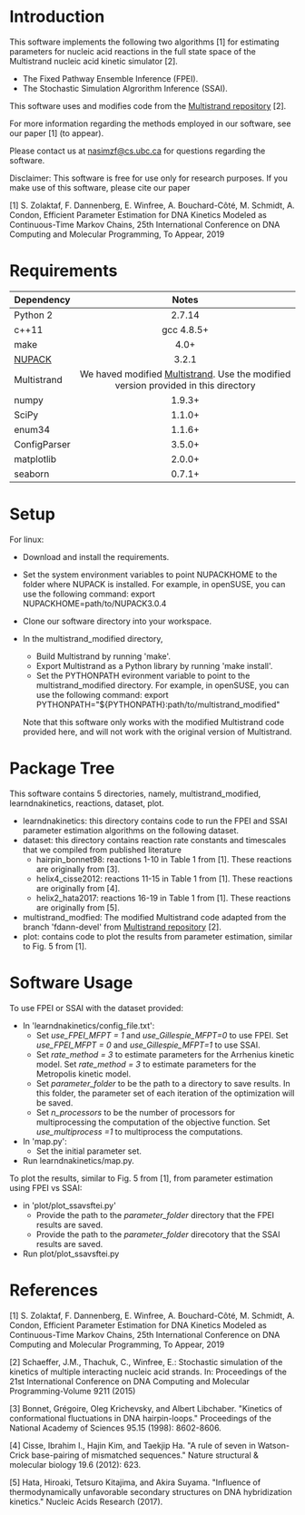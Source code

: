 # Introduction

This software implements  the following two algorithms [1] for estimating parameters for nucleic acid reactions in the full state space of the Multistrand nucleic acid kinetic simulator [2]. 
 
- The Fixed Pathway Ensemble Inference (FPEI).
- The Stochastic Simulation Algrorithm Inference (SSAI).

 This software uses and modifies code from the <a href="https://github.com/DNA-and-Natural-Algorithms-Group/multistrand">Multistrand repository</a> [2]. 

For more information regarding the methods employed in our software, see our paper [1] (to appear). 

Please contact us at nasimzf@cs.ubc.ca for questions regarding the software.

Disclaimer: This software is free for use only for research purposes. If you make use of this software, please cite our paper

[1] S. Zolaktaf, F. Dannenberg, E. Winfree, A. Bouchard-Côté, M. Schmidt, A. Condon, Efficient Parameter Estimation for DNA Kinetics Modeled as Continuous-Time Markov Chains, 25th International Conference on DNA Computing and Molecular Programming, To Appear, 2019

# Requirements 

| Dependency       | Notes          
| ------------- |:-------------:|
|Python 2 |2.7.14 |
|c++11|gcc 4.8.5+|
|make|4.0+ | 
|<a href="http://www.nupack.org/">NUPACK</a> |3.2.1| 
|Multistrand|We haved modified <a href="https://github.com/DNA-and-Natural-Algorithms-Group/multistrand">Multistrand</a>. Use the modified version provided in this directory| 
|numpy|1.9.3+| 
|SciPy | 1.1.0+ |
| enum34 | 1.1.6+ | 
| ConfigParser | 3.5.0+ | 
|matplotlib| 2.0.0+|
|seaborn|0.7.1+|



# Setup
For linux:
- Download and install the requirements. 
- Set the system environment variables to point NUPACKHOME to the folder where NUPACK is installed. For example, in openSUSE, you can use the following command: export NUPACKHOME=path/to/NUPACK3.0.4 
- Clone our software directory into your workspace. 
- In the  multistrand_modified directory,
  - Build Multistrand by running 'make'.
  - Export  Multistrand as a Python library by running  'make install'.
  - Set the  PYTHONPATH evironment variable to point to the multistrand_modified  directory. For example, in openSUSE, you can use the following command:  export PYTHONPATH="${PYTHONPATH}:path/to/multistrand_modified" 

  Note that this software only works with the modified Multistrand code provided here, and will not work with the original version of Multistrand.

# Package Tree
This software contains 5  directories, namely, multistrand_modified, learndnakinetics, reactions, dataset, plot. 
- learndnakinetics:  this  directory contains code to run the FPEI and SSAI parameter estimation algorithms on the following dataset. 
- dataset: this directory contains reaction rate constants and timescales that we compiled from published literature
  - hairpin_bonnet98: reactions 1-10 in Table 1 from [1]. These reactions are originally from [3]. 
  - helix4_cisse2012: reactions 11-15 in Table 1 from [1]. These reactions are originally from  [4].
  - helix2_hata2017: reactions 16-19  in Table 1 from [1]. These reactions are originally from  [5]. 
- multistrand_modfied: The modified Multistrand code adapted from the branch 'fdann-devel' from  <a href="https://github.com/DNA-and-Natural-Algorithms-Group/multistrand">  Multistrand repository</a> [2]. 
- plot: contains code to plot the results from parameter estimation, similar to Fig. 5 from [1].  

# Software Usage 
To use FPEI or SSAI with the dataset provided:
- In 'learndnakinetics/config_file.txt': 
  - Set *use_FPEI_MFPT = 1* and *use_Gillespie_MFPT=0* to use FPEI. Set *use_FPEI_MFPT = 0* and *use_Gillespie_MFPT=1* to use SSAI. 
  - Set *rate_method = 3* to estimate parameters for the  Arrhenius kinetic model. Set *rate_method = 3* to estimate parameters for the Metropolis kinetic model. 
  - Set *parameter_folder* to be the path to a directory to save results. In this folder, the parameter set of each iteration of the optimization will be saved.
  - Set *n_processors* to be the number of processors for multiprocessing the computation of the objective function. Set *use_multiprocess =1* to multiprocess the computations. 
 - In 'map.py': 
   - Set the initial parameter set. 
 - Run learndnakinetics/map.py. 
  
To plot the results, similar to Fig. 5 from [1], from parameter estimation using FPEI vs SSAI: 
 - in 'plot/plot_ssavsftei.py'
   - Provide the path to the *parameter_folder* directory that the FPEI results are saved.
   - Provide the path to the *parameter_folder* direcotory that the SSAI results are saved.
 - Run plot/plot_ssavsftei.py
 

# References 

[1] S. Zolaktaf, F. Dannenberg, E. Winfree, A. Bouchard-Côté, M. Schmidt, A. Condon, Efficient Parameter Estimation for DNA Kinetics Modeled as Continuous-Time Markov Chains, 25th International Conference on DNA Computing and Molecular Programming, To Appear, 2019

[2] Schaeffer, J.M., Thachuk, C., Winfree, E.: Stochastic simulation of the kinetics of multiple interacting nucleic acid strands. In: Proceedings of the 21st International Conference on DNA Computing and Molecular Programming-Volume 9211 (2015)

 [3]  Bonnet, Grégoire, Oleg Krichevsky, and Albert Libchaber. "Kinetics of conformational fluctuations in DNA hairpin-loops." Proceedings of the National Academy of Sciences 95.15 (1998): 8602-8606.
 
 [4] Cisse, Ibrahim I., Hajin Kim, and Taekjip Ha. "A rule of seven in Watson-Crick base-pairing of mismatched sequences." Nature structural & molecular biology 19.6 (2012): 623.
 
  [5] Hata, Hiroaki, Tetsuro Kitajima, and Akira Suyama. "Influence of thermodynamically unfavorable secondary structures on DNA hybridization kinetics." Nucleic Acids Research (2017).
